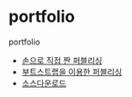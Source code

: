 # portfolio
portfolio

- [손으로 직접 짠 퍼블리싱](https://annette-an.github.io/portfolio/level-1/junior-plain.html)
- [부트스트랩을 이용한 퍼블리싱](https://annette-an.github.io/portfolio/level-1/junior-bootstrap.html)
- [소스다운로드](https://github.com/annette-AN/portfolio/archive/master.zip)